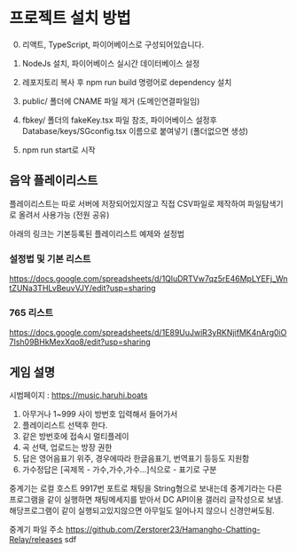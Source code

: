# 프로젝트 설치 방법

0. 리액트, TypeScript, 파이어베이스로 구성되어있습니다.

1. NodeJs 설치, 파이어베이스 실시간 데이터베이스 설정

2. 레포지토리 복사 후 npm run build 명령어로 dependency 설치

3. public/ 폴더에 CNAME 파일 제거
   (도메인연결파일임)

4. fbkey/ 폴더의 fakeKey.tsx 파일 참조, 파이어베이스 설정후
   Database/keys/SGconfig.tsx 이름으로 붙여넣기
   (폴더없으면 생성)

5. npm run start로 시작

## 음악 플레이리스트

플레이리스트는 따로 서버에 저장되어있지않고
직접 CSV파일로 제작하여 파일탐색기로 올려서 사용가능 (전원 공유)

아래의 링크는 기본등록된 플레이리스트 예제와 설정법

### 설정법 및 기본 리스트

https://docs.google.com/spreadsheets/d/1QluDRTVw7qz5rE46MpLYEFj_WntZUNa3THLvBeuvVJY/edit?usp=sharing

### 765 리스트

https://docs.google.com/spreadsheets/d/1E89UuJwiR3yRKNjifMK4nArg0iO7Ish09BHkMexXqo8/edit?usp=sharing

## 게임 설명

시범페이지 :
https://music.haruhi.boats

1. 아무거나 1~999 사이 방번호 입력해서 들어가서
2. 플레이리스트 선택후 한다.
3. 같은 방번호에 접속시 멀티플레이
4. 곡 선택, 업로드는 방장 권한
5. 답은 영어음표기 위주, 경우에따라 한글음표기, 번역표기 등등도 지원함
6. 가수정답은 [곡제목 - 가수,가수,가수...]식으로 - 표기로 구분

중계기는 로컬 호스트 9917번 포트로 채팅을 String형으로 보내는데
중계기라는 다른 프로그램을 같이 실행하면 채팅메세지를 받아서 DC API이용 갤러리 글작성으로 보냄.
해당프로그램이 같이 실행되고있지않으면 아무일도 일어나지 않으니 신경안써도됨.

중계기 파일 주소
https://github.com/Zerstorer23/Hamangho-Chatting-Relay/releases
sdf